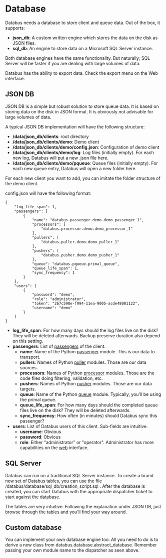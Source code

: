 # Database

Databus needs a database to store client and queue data. Out of the box, it supports:

- **json_db**: A custom written engine which stores the data on the disk as JSON files.
- **sql_db**: An engine to store data on a Microsoft SQL Server instance.

Both database engines have the same functionality. But naturally; SQL Server will be faster if you are dealing with large volumes of data.

Databus has the ability to export data. Check the export menu on the Web interface.

## JSON DB

JSON DB is a simple but robust solution to store queue data. It is based on storing data on the disk in JSON format. It is obviously not advisable for large volumes of data.

A typical JSON DB implementation will have the following structure:

- **/data/json_db/clients**: root directory
- **/data/json_db/clients/demo**: Demo client
- **/data/json_db/clients/demo/config.json**: Configuration of demo client
- **/data/json_db/clients/demo/log**: Log files (initially empty). For each new log, Databus will put a new .json file here.
- **/data/json_db/clients/demo/pqueue**: Queue files (initially empty). For each new queue entry, Databus will open a new folder here. 

For each new client you want to add, you can imitate the folder structure of the demo client.

config.json will have the following format:

```
{
    "log_life_span": 1,
    "passengers": [
        {
            "name": "databus.passenger.demo.demo_passenger_1",
            "processors": [
                "databus.processor.demo.demo_processor_1"
            ],
            "pullers": [
                "databus.puller.demo.demo_puller_1"
            ],
            "pushers": [
                "databus.pusher.demo.demo_pusher_1"
            ],
            "queue": "databus.pqueue.primal_queue",
            "queue_life_span": 1,
            "sync_frequency": 1
        }
    ],
    "users": [
        {
            "password": "demo",
            "role": "administrator",
            "token": "267c598e-f994-11ea-9005-acde48001122",
            "username": "demo"
        }
    ]
}
```

- **log_life_span**: For how many days should the log files live on the disk? They will be deleted afterwards. Backup preserve duration also depend on this setting.
- **passengers**: List of [passengers](passenger.md) of the client.
    - **name**: Name of the Python [passenger](passenger.md) module. This is our data to transport.
    - **pullers**: Names of Python [puller](puller.md) modules. Those are our data sources.
    - **processors**: Names of Python [processor](processor.md) modules. Those are the code files doing filtering, validation, etc.
    - **pushers**: Names of Python [pusher](pusher.md) modules. Those are our data targets.
    - **queue**: Name of the Python [queue](queue.md) module. Typically, you'll be using the primal queue.
    - **queue_life_span**: For how many days should the completed queue files live on the disk? They will be deleted afterwards.
    - **sync_frequency**: How often (in minutes) should Databus sync this passenger?
- **users**: List of Databus users of this client. Sub-fields are intuitive. 
    - **username**: Obvious
    - **password**: Obvious
    - **role**: Either "administrator" or "operator". Administrator has more capabilities on the [web](web.md) interface.

## SQL Server

Databus can run on a traditional SQL Server instance. To create a brand new set of Databus tables, you can use the file /databus/database/sql_db/creation_script.sql . After the database is created, you can start Databus with the appropriate dispatcher ticket to start against the database.

The tables are very intuitive. Following the explanation under JSON DB, just browse through the tables and you'll find your way around.

## Custom database

You can implement your own database engine too. All you need to do is to derive a new class from databus.database.abstract_database. Remember passing your own module name to the dispatcher as seen above.